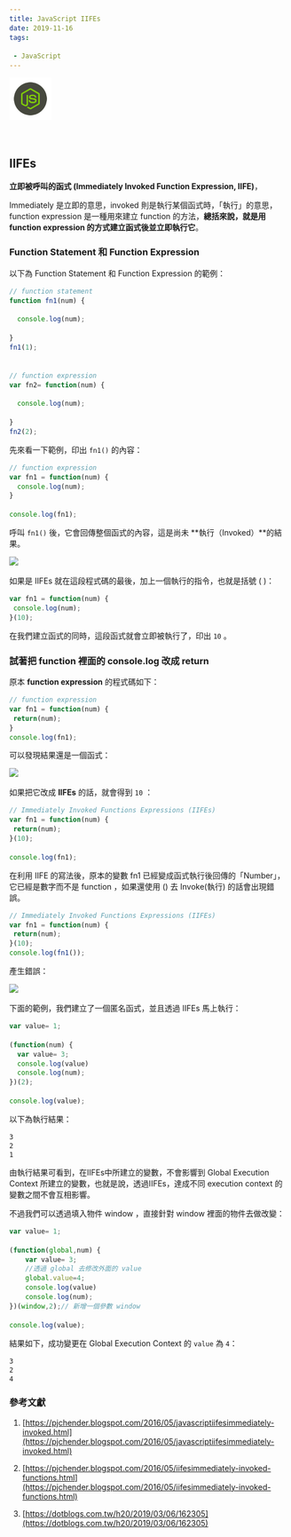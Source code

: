 ```yaml
---
title: JavaScript IIFEs
date: 2019-11-16
tags:

 - JavaScript
---
```


<img src="logo.svg" style="width:15%;">

<br/>

<br/>

<br/>

## IIFEs

**立即被呼叫的函式 (Immediately Invoked Function Expression, IIFE)**，

Immediately 是立即的意思，invoked 則是執行某個函式時，「執行」的意思，function expression 是一種用來建立 function 的方法，**總括來說，就是用 function expression 的方式建立函式後並立即執行它**。

### Function Statement 和 Function Expression

以下為 Function Statement 和 Function Expression 的範例：

```javascript
// function statement
function fn1(num) {

  console.log(num);

}
fn1(1);


// function expression
var fn2= function(num) {

  console.log(num);

}
fn2(2);
```

先來看一下範例，印出 `fn1()`  的內容：

```javascript
// function expression
var fn1 = function(num) {
  console.log(num);
}

console.log(fn1);
```

呼叫 `fn1()` 後，它會回傳整個函式的內容，這是尚未 **執行（Invoked）**的結果。

<img src="2019-11-16-JavaScript-13-1.PNG" >

<br/>

如果是 IIFEs 就在這段程式碼的最後，加上一個執行的指令，也就是括號 ( )：

```javascript
var fn1 = function(num) {
 console.log(num);
}(10);
```

在我們建立函式的同時，這段函式就會立即被執行了，印出 `10` 。

### 試著把 function 裡面的 console.log 改成 return

原本 **function expression** 的程式碼如下：

```javascript
// function expression
var fn1 = function(num) {
 return(num);
}
console.log(fn1);
```

可以發現結果還是一個函式：

<img src="2019-11-16-JavaScript-13-2.PNG" ><br/>

如果把它改成 **IIFEs** 的話，就會得到 `10` ：

```javascript
// Immediately Invoked Functions Expressions (IIFEs)
var fn1 = function(num) {
 return(num);
}(10);

console.log(fn1);
```

在利用 IIFE 的寫法後，原本的變數 fn1 已經變成函式執行後回傳的「Number」，它已經是數字而不是 function ，如果還使用 () 去 Invoke(執行) 的話會出現錯誤。

```javascript
// Immediately Invoked Functions Expressions (IIFEs)
var fn1 = function(num) {
 return(num);
}(10);
console.log(fn1());
```

產生錯誤：

<img src="2019-11-16-JavaScript-13-3.PNG" ><br/>

下面的範例，我們建立了一個匿名函式，並且透過 IIFEs 馬上執行：

```javascript
var value= 1;

(function(num) {
  var value= 3;
  console.log(value)
  console.log(num);
})(2);

console.log(value);
```

以下為執行結果：

```
3
2
1
```

由執行結果可看到，在IIFEs中所建立的變數，不會影響到 Global Execution Context 所建立的變數，也就是說，透過IIFEs，達成不同 execution context 的變數之間不會互相影響。

不過我們可以透過填入物件 window  ，直接針對 window 裡面的物件去做改變：

```javascript
var value= 1;

(function(global,num) {
    var value= 3;
    //透過 global 去修改外面的 value 
    global.value=4;
    console.log(value)
    console.log(num);
})(window,2);// 新增一個參數 window

console.log(value);
```

結果如下，成功變更在 Global Execution Context 的 `value` 為 `4`：

```
3
2
4
```

### 參考文獻

1. [https://pjchender.blogspot.com/2016/05/javascriptiifesimmediately-invoked.html](https://pjchender.blogspot.com/2016/05/javascriptiifesimmediately-invoked.html)

2. [https://pjchender.blogspot.com/2016/05/iifesimmediately-invoked-functions.html](https://pjchender.blogspot.com/2016/05/iifesimmediately-invoked-functions.html)

3. [https://dotblogs.com.tw/h20/2019/03/06/162305](https://dotblogs.com.tw/h20/2019/03/06/162305)
